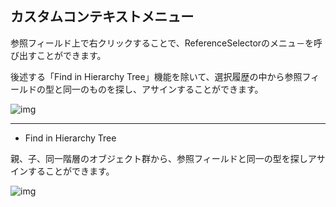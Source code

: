 ## カスタムコンテキストメニュー

参照フィールド上で右クリックすることで、ReferenceSelectorのメニュ－を呼び出すことができます。

後述する「Find in Hierarchy Tree」機能を除いて、選択履歴の中から参照フィールドの型と同一のものを探し、アサインすることができます。

![img](https://emptybraces.github.io/reference-selector/images/reference_set_context1.jpg)

---
- Find in Hierarchy Tree

親、子、同一階層のオブジェクト群から、参照フィールドと同一の型を探しアサインすることができます。

![img](https://emptybraces.github.io/reference-selector/images/reference_set_context2.jpg)
